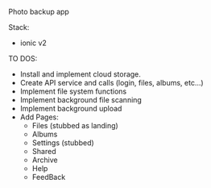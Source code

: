 Photo backup app

Stack:
* ionic v2

TO DOS:
* Install and implement cloud storage.
* Create API service and calls (login, files, albums, etc...)
* Implement file system functions
* Implement background file scanning
* Implement background upload
* Add Pages:
    * Files (stubbed as landing)
    * Albums
    * Settings (stubbed)
    * Shared
    * Archive
    * Help
    * FeedBack
